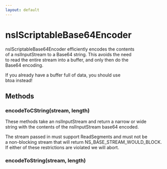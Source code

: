 ```yaml
---
layout: default
---
```


# nsIScriptableBase64Encoder #
  
nsIScriptableBase64Encoder efficiently encodes the contents  
of a nsIInputStream to a Base64 string.  This avoids the need  
to read the entire stream into a buffer, and only then do the  
Base64 encoding.  
  
 If you already have a buffer full of data, you should use  
 btoa instead!  
  

## Methods ##

### encodeToCString(stream, length) ###
  
 These methods take an nsIInputStream and return a narrow or wide  
 string with the contents of the nsIInputStream base64 encoded.  
  
 The stream passed in must support ReadSegments and must not be  
 a non-blocking stream that will return NS_BASE_STREAM_WOULD_BLOCK.  
 If either of these restrictions are violated we will abort.  
  

### encodeToString(stream, length) ###
